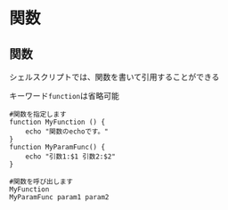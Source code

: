 # 関数

## 関数

シェルスクリプトでは、関数を書いて引用することができる

キーワード`function`は省略可能

```shell
#関数を指定します
function MyFunction () { 
    echo "関数のechoです。"
}
function MyParamFunc() {
    echo "引数1:$1 引数2:$2"
}

#関数を呼び出します
MyFunction
MyParamFunc param1 param2
```
